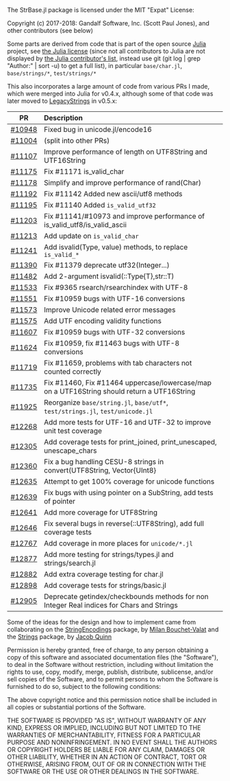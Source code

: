 The StrBase.jl package is licensed under the MIT "Expat" License:

Copyright (c) 2017-2018: Gandalf Software, Inc. (Scott Paul Jones), and other contributors (see below)

Some parts are derived from code that is part of the open source [Julia](https://github.com/JuliaLang/julia) project, see [the Julia license](https://github.com/JuliaLang/julia/blob/master/LICENSE.md) (since not all contributors to Julia are not displayed by [the Julia contributor's list](https://github.com/JuliaLang/julia/contributors), instead use git (git log | grep "Author:" | sort -u) to get a full list), in particular `base/char.jl`, `base/strings/*`, `test/strings/*`

This also incorporates a large amount of code from various PRs I made, which were merged into Julia for v0.4.x, although some of that code was later moved to [LegacyStrings](https://github.com/JuliaArchive/LegacyStrings.jl) in v0.5.x:

| **PR** | **Description** |
|:--------:|:-------------------------------------------|
| [#10948](https://github.com/JuliaLang/julia/pull/10948) | Fixed bug in unicode.jl/encode16 |
| [#11004](https://github.com/JuliaLang/julia/pull/11004) | (split into other PRs) |
| [#11107](https://github.com/JuliaLang/julia/pull/11107) | Improve performance of length on UTF8String and UTF16String |
| [#11175](https://github.com/JuliaLang/julia/pull/11175) | Fix #11171 is_valid_char |
| [#11178](https://github.com/JuliaLang/julia/pull/11178) | Simplify and improve performance of rand(Char) |
| [#11192](https://github.com/JuliaLang/julia/pull/11192) | Fix #11142 Added new ascii/utf8 methods |
| [#11195](https://github.com/JuliaLang/julia/pull/11195) | Fix #11140 Added `is_valid_utf32` |
| [#11203](https://github.com/JuliaLang/julia/pull/11203) | Fix #11141/#10973 and improve performance of is_valid_utf8/is_valid_ascii |
| [#11213](https://github.com/JuliaLang/julia/pull/11213) | Add update on `is_valid_char` |
| [#11241](https://github.com/JuliaLang/julia/pull/11241) | Add isvalid(Type, value) methods, to replace `is_valid_*` |
| [#11390](https://github.com/JuliaLang/julia/pull/11390) | Fix #11379 deprecate utf32(Integer...) |
| [#11482](https://github.com/JuliaLang/julia/pull/11482) | Add 2-argument isvalid(::Type{T},str::T) |
| [#11533](https://github.com/JuliaLang/julia/pull/11533) | Fix #9365 rsearch/rsearchindex with UTF-8 |
| [#11551](https://github.com/JuliaLang/julia/pull/11551) | Fix #10959 bugs with UTF-16 conversions |
| [#11573](https://github.com/JuliaLang/julia/pull/11573) | Improve Unicode related error messages  |
| [#11575](https://github.com/JuliaLang/julia/pull/11575) | Add UTF encoding validity functions |
| [#11607](https://github.com/JuliaLang/julia/pull/11607) | Fix #10959 bugs with UTF-32 conversions |
| [#11624](https://github.com/JuliaLang/julia/pull/11624) | Fix #10959, fix #11463 bugs with UTF-8 conversions |
| [#11719](https://github.com/JuliaLang/julia/pull/11719) | Fix #11659, problems with tab characters not counted correctly |
| [#11735](https://github.com/JuliaLang/julia/pull/11735) | Fix #11460, Fix #11464 uppercase/lowercase/map on a UTF16String should return a UTF16String |
| [#11925](https://github.com/JuliaLang/julia/pull/11925) | Reorganize `base/string.jl`, `base/utf*`, `test/strings.jl`, `test/unicode.jl` |
| [#12268](https://github.com/JuliaLang/julia/pull/12268) | Add more tests for UTF-16 and UTF-32 to improve unit test coverage |
| [#12305](https://github.com/JuliaLang/julia/pull/12305) | Add coverage tests for print_joined, print_unescaped, unescape_chars |
| [#12360](https://github.com/JuliaLang/julia/pull/12360) | Fix a bug handling CESU-8 strings in convert(UTF8String, Vector{UInt8} |
| [#12635](https://github.com/JuliaLang/julia/pull/12635) | Attempt to get 100% coverage for unicode functions |
| [#12639](https://github.com/JuliaLang/julia/pull/12639) | Fix bugs with using pointer on a SubString, add tests of pointer |
| [#12641](https://github.com/JuliaLang/julia/pull/12641) | Add more coverage for UTF8String |
| [#12646](https://github.com/JuliaLang/julia/pull/12646) | Fix several bugs in reverse(::UTF8String), add full coverage tests |
| [#12767](https://github.com/JuliaLang/julia/pull/12767) | Add coverage in more places for `unicode/*.jl` |
| [#12877](https://github.com/JuliaLang/julia/pull/12877) | Add more testing for strings/types.jl and strings/search.jl |
| [#12882](https://github.com/JuliaLang/julia/pull/12882) | Add extra coverage testing for char.jl |
| [#12898](https://github.com/JuliaLang/julia/pull/12898) | Add coverage tests for strings/basic.jl |
| [#12905](https://github.com/JuliaLang/julia/pull/12905) | Deprecate getindex/checkbounds methods for non Integer Real indices for Chars and Strings |

Some of the ideas for the design and how to implement came from collaborating on the [StringEncodings](https://github.com/nalimilan/StringEncodings.jl) package, by [Milan Bouchet-Valat](https://github.com/nalimilan) and the [Strings](https://github.com/quinnj/Strings.jl) package, by [Jacob Quinn](https://github.com/quinnj)

Permission is hereby granted, free of charge, to any person obtaining a copy
of this software and associated documentation files (the "Software"), to deal
in the Software without restriction, including without limitation the rights
to use, copy, modify, merge, publish, distribute, sublicense, and/or sell
copies of the Software, and to permit persons to whom the Software is
furnished to do so, subject to the following conditions:

The above copyright notice and this permission notice shall be included in all
copies or substantial portions of the Software.

THE SOFTWARE IS PROVIDED "AS IS", WITHOUT WARRANTY OF ANY KIND, EXPRESS OR
IMPLIED, INCLUDING BUT NOT LIMITED TO THE WARRANTIES OF MERCHANTABILITY,
FITNESS FOR A PARTICULAR PURPOSE AND NONINFRINGEMENT. IN NO EVENT SHALL THE
AUTHORS OR COPYRIGHT HOLDERS BE LIABLE FOR ANY CLAIM, DAMAGES OR OTHER
LIABILITY, WHETHER IN AN ACTION OF CONTRACT, TORT OR OTHERWISE, ARISING FROM,
OUT OF OR IN CONNECTION WITH THE SOFTWARE OR THE USE OR OTHER DEALINGS IN THE
SOFTWARE.

